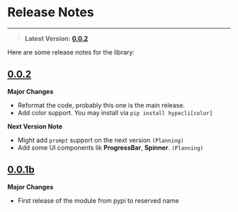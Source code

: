 
# Release Notes
---

> **Latest Version: [0.0.2](https://github.com/serumstudio/hype/releases)** 

Here are some release notes for the library:

## [0.0.2](https://github.com/serumstudio/hype/releases/tag/0.0.2)

**Major Changes**

- Reformat the code, probably this one is the main release.
- Add color support. You may install via `pip install hypecli[color]`

**Next Version Note**

- Might add `prompt` support on the next version `(Planning)`
- Add some UI components lik **ProgressBar**, **Spinner**. `(Planning)`

## [0.0.1b](https://github.com/serumstudio/hype/releases/tag/0.0.1b)

**Major Changes**

- First release of the module from pypi to reserved name